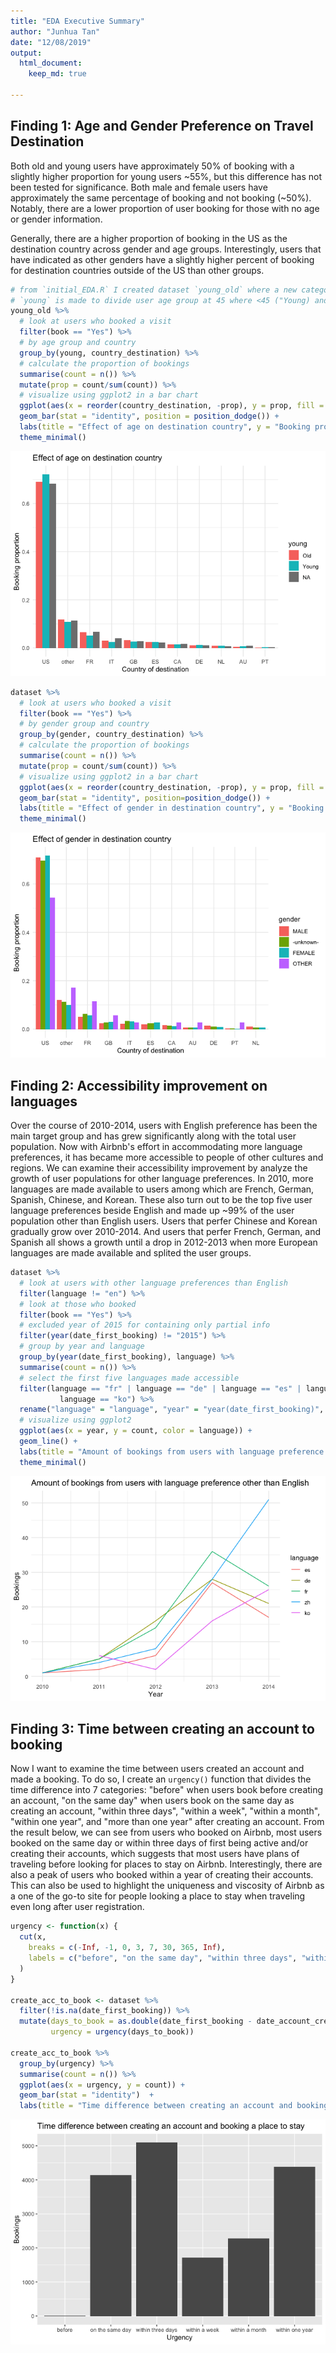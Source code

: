 ```yaml
---
title: "EDA Executive Summary"
author: "Junhua Tan"
date: "12/08/2019"
output: 
  html_document:
    keep_md: true

---
```






## Finding 1: Age and Gender Preference on Travel Destination

Both old and young users have approximately 50% of booking with a slightly higher proportion for young users ~55%, but this difference has not been tested for significance. Both male and female users have approximately the same percentage of booking and not booking (~50%). Notably, there are a lower proportion of user booking for those with no age or gender information. 

Generally, there are a higher proportion of booking in the US as the destination country across gender and age groups. Interestingly, users that have indicated as other genders have a slightly higher percent of booking for destination countries outside of the US than other groups.


```r
# from `initial_EDA.R` I created dataset `young_old` where a new categorical variable
# `young` is made to divide user age group at 45 where <45 ("Young) and =>45 ("Old")
young_old %>%
  # look at users who booked a visit
  filter(book == "Yes") %>% 
  # by age group and country
  group_by(young, country_destination) %>% 
  # calculate the proportion of bookings
  summarise(count = n()) %>% 
  mutate(prop = count/sum(count)) %>% 
  # visualize using ggplot2 in a bar chart
  ggplot(aes(x = reorder(country_destination, -prop), y = prop, fill = young)) +
  geom_bar(stat = "identity", position = position_dodge()) +
  labs(title = "Effect of age on destination country", y = "Booking proportion", x = "Country of destination") +
  theme_minimal()
```

![](README_figs/README-Effect-of-age-on-destination-country-1.png)<!-- -->


```r
dataset %>% 
  # look at users who booked a visit
  filter(book == "Yes") %>% 
  # by gender group and country
  group_by(gender, country_destination) %>% 
  # calculate the proportion of bookings
  summarise(count = n()) %>% 
  mutate(prop = count/sum(count)) %>% 
  # visualize using ggplot2 in a bar chart
  ggplot(aes(x = reorder(country_destination, -prop), y = prop, fill = gender)) +
  geom_bar(stat = "identity", position=position_dodge()) +
  labs(title = "Effect of gender in destination country", y = "Booking proportion", x = "Country of destination") +
  theme_minimal()
```

![](README_figs/README-Effect-of-gender-in-destination-country-1.png)<!-- -->

## Finding 2: Accessibility improvement on languages

Over the course of 2010-2014, users with English preference has been the main target group and has grew significantly along with the total user population. Now with Airbnb's effort in accommodating more language preferences, it has became more accessible to people of other cultures and regions. We can examine their accessibility improvement by analyze the growth of user populations for other language preferences. In 2010, more languages are made available to users among which are French, German, Spanish, Chinese, and Korean. These also turn out to be the top five user language preferences beside English and made up ~99% of the user population other than English users. Users that perfer Chinese and Korean gradually grow over 2010-2014. And users that perfer French, German, and Spanish all shows a growth until a drop in 2012-2013 when more European languages are made available and splited the user groups.


```r
dataset %>%
  # look at users with other language preferences than English
  filter(language != "en") %>% 
  # look at those who booked
  filter(book == "Yes") %>% 
  # excluded year of 2015 for containing only partial info
  filter(year(date_first_booking) != "2015") %>% 
  # group by year and language
  group_by(year(date_first_booking), language) %>%
  summarise(count = n()) %>% 
  # select the first five languages made accessible
  filter(language == "fr" | language == "de" | language == "es" | language == "zh" | 
           language == "ko") %>%
  rename("language" = "language", "year" = "year(date_first_booking)", "count" = "count") %>% 
  # visualize using ggplot2
  ggplot(aes(x = year, y = count, color = language)) + 
  geom_line() +
  labs(title = "Amount of bookings from users with language preference other than English", y = "Bookings", x = "Year") +
  theme_minimal()
```

![](README_figs/README-Booking-growth-across-languages-1.png)<!-- -->

## Finding 3: Time between creating an account to booking

Now I want to examine the time between users created an account and made a booking. To do so, I create an `urgency()` function that divides the time difference into 7 categories: "before" when users book before creating an account, "on the same day" when users book on the same day as creating an account, "within three days", "within a week", "within a month", "within one year", and "more than one year" after creating an account. From the result below, we can see from users who booked on Airbnb, most users booked on the same day or within three days of first being active and/or creating their accounts, which suggests that most users have plans of traveling before looking for places to stay on Airbnb. Interestingly, there are also a peak of users who booked within a year of creating their accounts. This can also be used to highlight the uniqueness and viscosity of Airbnb as a one of the go-to site for people looking a place to stay when traveling even long after user registration.


```r
urgency <- function(x) {
  cut(x, 
    breaks = c(-Inf, -1, 0, 3, 7, 30, 365, Inf),
    labels = c("before", "on the same day", "within three days", "within a week", "within a month", "within one year", "more than one year") 
  )
}

create_acc_to_book <- dataset %>% 
  filter(!is.na(date_first_booking)) %>% 
  mutate(days_to_book = as.double(date_first_booking - date_account_created),
         urgency = urgency(days_to_book)) 

create_acc_to_book %>% 
  group_by(urgency) %>% 
  summarise(count = n()) %>% 
  ggplot(aes(x = urgency, y = count)) +
  geom_bar(stat = "identity")  +
  labs(title = "Time difference between creating an account and booking a place to stay", y = "Bookings", x = "Urgency")
```

![](README_figs/README-Time-between-creating-an-account-to-booking-1.png)<!-- -->
